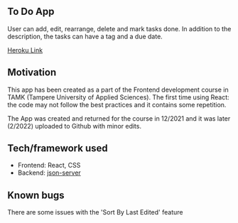 ## To Do App

User can add, edit, rearrange, delete and mark tasks done. 
In addition to the description, the tasks can have a tag and a due date.

[Heroku Link](https://react-jsonserver-todo-app.herokuapp.com/)

## Motivation

This app has been created as a part of the Frontend development course in TAMK (Tampere University of Applied Sciences).
The first time using React: the code may not follow the best practices and it contains some repetition.

The App was created and returned for the course in 12/2021 and it was later (2/2022) uploaded to Github with minor edits.

## Tech/framework used

- Frontend: React, CSS
- Backend: [json-server](https://github.com/typicode/json-server)

## Known bugs

There are some issues with the 'Sort By Last Edited' feature
